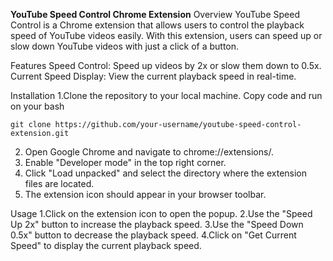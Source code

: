 **YouTube Speed Control Chrome Extension**
Overview
YouTube Speed Control is a Chrome extension that allows users to control the playback speed of YouTube videos easily. With this extension, users can speed up or slow down YouTube videos with just a click of a button.

Features
Speed Control: Speed up videos by 2x or slow them down to 0.5x.
Current Speed Display: View the current playback speed in real-time.

Installation
1.Clone the repository to your local machine.
  Copy code and run on your bash
```
git clone https://github.com/your-username/youtube-speed-control-extension.git
```
2. Open Google Chrome and navigate to chrome://extensions/.
3. Enable "Developer mode" in the top right corner.
4. Click "Load unpacked" and select the directory where the extension files are located.
5. The extension icon should appear in your browser toolbar.

Usage
1.Click on the extension icon to open the popup.
2.Use the "Speed Up 2x" button to increase the playback speed.
3.Use the "Speed Down 0.5x" button to decrease the playback speed.
4.Click on "Get Current Speed" to display the current playback speed.
